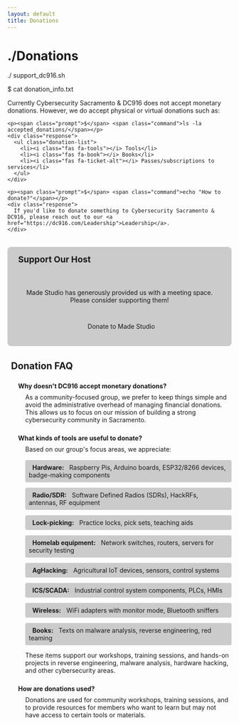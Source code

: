 ```yaml
---
layout: default
title: Donations
---
```


# <span class="prompt">./</span>Donations

<div class="terminal-window">
  <div class="terminal-header">
    <div class="terminal-controls">
      <span class="control close"></span>
      <span class="control minimize"></span>
      <span class="control maximize"></span>
    </div>
    <div class="terminal-title">
      <span class="prompt">./</span> support_dc916.sh
    </div>
  </div>
  <div class="terminal-content">
    <p><span class="prompt">$</span> <span class="command">cat donation_info.txt</span></p>
    <div class="response">
      Currently Cybersecurity Sacramento & DC916 does not accept monetary donations. However, we do accept physical or virtual donations such as:
    </div>
    
    <p><span class="prompt">$</span> <span class="command">ls -la accepted_donations/</span></p>
    <div class="response">
      <ul class="donation-list">
        <li><i class="fas fa-tools"></i> Tools</li>
        <li><i class="fas fa-book"></i> Books</li>
        <li><i class="fas fa-ticket-alt"></i> Passes/subscriptions to services</li>
      </ul>
    </div>
    
    <p><span class="prompt">$</span> <span class="command">echo "How to donate?"</span></p>
    <div class="response">
      If you'd like to donate something to Cybersecurity Sacramento & DC916, please reach out to our <a href="https://dc916.com/Leadership">Leadership</a>.
    </div>
  </div>
</div>

<div class="sponsor-highlight">
  <div class="sponsor-header">
    <i class="fas fa-heart"></i> Support Our Host
  </div>
  <div class="sponsor-content">
    <p>Made Studio has generously provided us with a meeting space. Please consider supporting them!</p>
    <a href="https://sacmade.com/support/" class="sponsor-button" target="_blank">
      <i class="fas fa-hand-holding-heart"></i> Donate to Made Studio
    </a>
  </div>
</div>

<div class="donation-faq">
  <h2><i class="fas fa-question-circle"></i> Donation FAQ</h2>
  
  <div class="faq-item">
    <div class="faq-question">
      <i class="fas fa-caret-right"></i> Why doesn't DC916 accept monetary donations?
    </div>
    <div class="faq-answer">
      As a community-focused group, we prefer to keep things simple and avoid the administrative overhead of managing financial donations. This allows us to focus on our mission of building a strong cybersecurity community in Sacramento.
    </div>
  </div>
  
  <div class="faq-item">
    <div class="faq-question">
      <i class="fas fa-caret-right"></i> What kinds of tools are useful to donate?
    </div>
    <div class="faq-answer">
      Based on our group's focus areas, we appreciate:
      <ul class="donation-examples">
        <li><i class="fas fa-microchip"></i> <strong>Hardware:</strong> Raspberry Pis, Arduino boards, ESP32/8266 devices, badge-making components</li>
        <li><i class="fas fa-broadcast-tower"></i> <strong>Radio/SDR:</strong> Software Defined Radios (SDRs), HackRFs, antennas, RF equipment</li>
        <li><i class="fas fa-key"></i> <strong>Lock-picking:</strong> Practice locks, pick sets, teaching aids</li>
        <li><i class="fas fa-server"></i> <strong>Homelab equipment:</strong> Network switches, routers, servers for security testing</li>
        <li><i class="fas fa-tractor"></i> <strong>AgHacking:</strong> Agricultural IoT devices, sensors, control systems</li>
        <li><i class="fas fa-industry"></i> <strong>ICS/SCADA:</strong> Industrial control system components, PLCs, HMIs</li>
        <li><i class="fas fa-wifi"></i> <strong>Wireless:</strong> WiFi adapters with monitor mode, Bluetooth sniffers</li>
        <li><i class="fas fa-book"></i> <strong>Books:</strong> Texts on malware analysis, reverse engineering, red teaming</li>
      </ul>
      These items support our workshops, training sessions, and hands-on projects in reverse engineering, malware analysis, hardware hacking, and other cybersecurity areas.
    </div>
  </div>
  
  <div class="faq-item">
    <div class="faq-question">
      <i class="fas fa-caret-right"></i> How are donations used?
    </div>
    <div class="faq-answer">
      Donations are used for community workshops, training sessions, and to provide resources for members who want to learn but may not have access to certain tools or materials.
    </div>
  </div>
</div>

<style>
.donation-list {
  list-style-type: none;
  padding-left: 0;
}

.donation-list li {
  margin-bottom: 0.5rem;
  padding-left: 1rem;
  border-left: 2px solid var(--conifer);
}

.donation-list li i {
  color: var(--conifer);
  margin-right: 0.5rem;
}

.sponsor-highlight {
  margin: 2rem 0;
  background: rgba(0, 0, 0, 0.2);
  border: 1px solid var(--kings-purple);
  border-radius: 8px;
  overflow: hidden;
}

.sponsor-header {
  background: var(--kings-purple);
  color: var(--terminal-text);
  padding: 1rem;
  font-size: 1.2rem;
  font-weight: bold;
}

.sponsor-header i {
  color: var(--conifer);
  margin-right: 0.5rem;
}

.sponsor-content {
  padding: 1.5rem;
  text-align: center;
}

.sponsor-button {
  display: inline-block;
  background: var(--kings-purple);
  color: var(--terminal-text);
  padding: 0.75rem 1.5rem;
  border-radius: 4px;
  text-decoration: none;
  margin-top: 1rem;
  transition: all 0.3s ease;
}

.sponsor-button:hover {
  background: var(--conifer);
  color: var(--terminal-background);
  transform: translateY(-2px);
}

.sponsor-button i {
  margin-right: 0.5rem;
}

.donation-faq {
  margin: 2rem 0;
}

.donation-faq h2 {
  color: var(--conifer);
  margin-bottom: 1.5rem;
}

.donation-faq h2 i {
  margin-right: 0.5rem;
}

.faq-item {
  margin-bottom: 1.5rem;
  border-left: 2px solid var(--kings-purple);
  padding-left: 1rem;
}

.faq-question {
  font-weight: bold;
  color: var(--kings-silver);
  margin-bottom: 0.5rem;
  cursor: pointer;
}

.faq-question i {
  color: var(--conifer);
  margin-right: 0.5rem;
  transition: transform 0.3s ease;
}

.faq-question:hover i {
  transform: rotate(90deg);
}

.faq-answer {
  padding-left: 1.5rem;
  border-left: 1px dashed var(--terminal-border);
}

.donation-examples {
  list-style-type: none;
  padding-left: 0;
  margin-top: 1rem;
}

.donation-examples li {
  margin-bottom: 0.75rem;
  padding: 0.5rem;
  background: rgba(0, 0, 0, 0.2);
  border-radius: 4px;
  transition: all 0.3s ease;
}

.donation-examples li:hover {
  transform: translateX(5px);
  background: rgba(91, 43, 130, 0.2);
}

.donation-examples li i {
  color: var(--conifer);
  margin-right: 0.5rem;
  width: 20px;
  text-align: center;
}

.donation-examples strong {
  color: var(--kings-silver);
  margin-right: 0.5rem;
}
</style>

<script>
document.addEventListener('DOMContentLoaded', function() {
  // Add click event to FAQ questions
  const faqQuestions = document.querySelectorAll('.faq-question');
  
  faqQuestions.forEach(question => {
    question.addEventListener('click', () => {
      const answer = question.nextElementSibling;
      const icon = question.querySelector('i');
      
      // Toggle answer visibility
      if (answer.style.display === 'none') {
        answer.style.display = 'block';
        icon.style.transform = 'rotate(90deg)';
      } else {
        answer.style.display = 'none';
        icon.style.transform = 'rotate(0)';
      }
    });
  });
});
</script>
